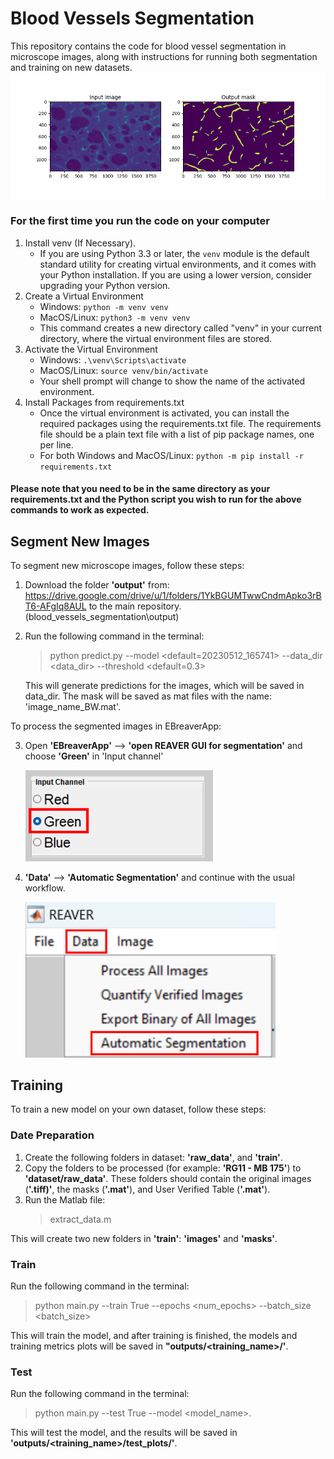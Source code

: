 # Blood Vessels Segmentation
This repository contains the code for blood vessel segmentation in microscope images,
along with instructions for running both segmentation and training on new datasets.
<img src="resources/io_rg11_3_striatum.png">

### For the first time you run the code on your computer
1. Install venv (If Necessary).
   * If you are using Python 3.3 or later, the `venv` module is the default standard utility for creating virtual environments, and it comes with your Python installation. If you are using a lower version, consider upgrading your Python version.
2. Create a Virtual Environment
   * Windows: `python -m venv venv` 
   * MacOS/Linux: `python3 -m venv venv` 
   * This command creates a new directory called "venv" in your current directory, where the virtual environment files are stored.
3. Activate the Virtual Environment 
   * Windows: `.\venv\Scripts\activate`
   * MacOS/Linux: `source venv/bin/activate`
   * Your shell prompt will change to show the name of the activated environment.
4. Install Packages from requirements.txt 
   * Once the virtual environment is activated, you can install the required packages using the requirements.txt file. The requirements file should be a plain text file with a list of pip package names, one per line. 
   * For both Windows and MacOS/Linux: `python -m pip install -r requirements.txt`
   
#### Please note that you need to be in the same directory as your requirements.txt and the Python script you wish to run for the above commands to work as expected.


## Segment New Images
To segment new microscope images, follow these steps:
1. Download the folder **'output'** from: https://drive.google.com/drive/u/1/folders/1YkBGUMTwwCndmApko3rBT6-AFgIq8AUL
   to the main repository. (blood_vessels_segmentation\output)
 
2. Run the following command in the terminal:
    >python predict.py --model <default=20230512_165741> --data_dir <data_dir> --threshold <default=0.3>

    This will generate predictions for the images, which will be saved in data_dir. The mask will be saved as mat files 
   with the name: 'image_name_BW.mat'.

To process the segmented images in EBreaverApp:

3. Open **'EBreaverApp'** --> **'open REAVER GUI for segmentation'** and choose **'Green'** in 'Input channel'
    
   <img src="resources/input_channel_gui.png" width=300>

4. **'Data'** --> **'Automatic Segmentation'** and continue with the usual workflow.

   <img src="resources/auto_seg_gui.png" width=400>


## Training
To train a new model on your own dataset, follow these steps:

### Date Preparation

1. Create the following folders in dataset: **'raw_data'**, and **'train'**.
2. Copy the folders to be processed (for example: **'RG11 - MB 175'**) to **'dataset/raw_data'**.
These folders should contain the original images (**'.tiff)'**, the masks (**'.mat'**), and
User Verified Table (**'.mat'**).
3. Run the Matlab file:
   >extract_data.m
 
This will create two new folders in **'train'**: **'images'** and **'masks'**.


### Train
Run the following command in the terminal:
   > python main.py --train True --epochs <num_epochs> --batch_size <batch_size>

This will train the model, and after training is finished, the models and
training metrics plots will be saved in **"outputs/<training_name>/'**.

### Test
Run the following command in the terminal:
   >python main.py --test True --model <model_name>.

This will test the model, and the results will be saved in **'outputs/<training_name>/test_plots/'**.


